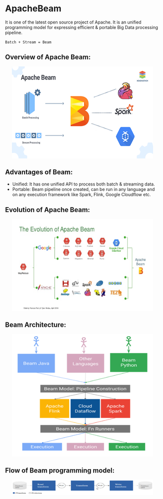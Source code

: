 # ApacheBeam
It is one of the latest open source project of Apache. It is an unified programming model for expressing efficient & portable Big Data processing pipeline.
```
Batch + Stream = Beam
```
## Overview of Apache Beam:
<p align="center">
  <img width="460" height="300" src="wiki/images/beam_overview.png">
</p>

## Advantages of Beam:
- Unified:
It has one unified API to process both batch & streaming data.
- Portable:
Beam pipeline once created, can be run in any language and on any execution framework like Spark, Flink, Google Cloudflow etc.

## Evolution of Apache Beam:
<p align="center">
  <img width="460" height="300" src="wiki/images/evolution_of_beam.jpg">
</p>

## Beam Architecture:
<p align="center">
  <img width="460" height="400" src="wiki/images/beam_architecture.png">
</p>

## Flow of Beam programming model:
<p align="center">
  <img width="460" height="50" src="wiki/images/flow_of_beam_programming_model.png">
</p>

